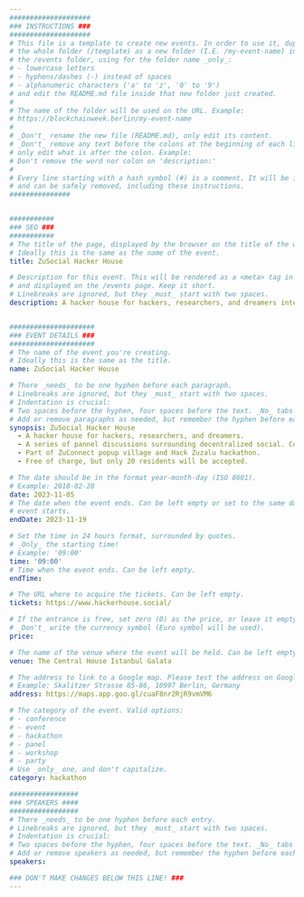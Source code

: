 ```yaml
---
####################
### INSTRUCTIONS ###
####################
# This file is a template to create new events. In order to use it, duplicate
# the whole folder (/template) as a new folder (I.E. /my-event-name) inside of
# the /events folder, using for the folder name _only_:
# - lowercase letters
# - hyphens/dashes (-) instead of spaces
# - alphanumeric characters ('a' to 'z', '0' to '9')
# and edit the README.md file inside that new folder just created.
#
# The name of the folder will be used on the URL. Example:
# https://blockchainweek.berlin/my-event-name
#
# _Don't_ rename the new file (README.md), only edit its content.
# _Don't_ remove any text before the colons at the beginning of each line,
# only edit what is after the colon. Example:
# Don't remove the word nor colon on 'description:'
#
# Every line starting with a hash symbol (#) is a comment. It will be ignored
# and can be safely removed, including these instructions.
###############


###########
### SEO ###
###########
# The title of the page, displayed by the browser on the title of the window.
# Ideally this is the same as the name of the event.
title: ZuSocial Hacker House

# Description for this event. This will be rendered as a <meta> tag in the HTML,
# and displayed on the /events page. Keep it short.
# Linebreaks are ignored, but they _must_ start with two spaces.
description: A hacker house for hackers, researchers, and dreamers interested in decentralized social, as part of ZuConnect popup village.


#####################
### EVENT DETAILS ###
#####################
# The name of the event you're creating.
# Ideally this is the same as the title.
name: ZuSocial Hacker House

# There _needs_ to be one hyphen before each paragraph.
# Linebreaks are ignored, but they _must_ start with two spaces.
# Indentation is crucial:
# Two spaces before the hyphen, four spaces before the text. _No_ tabs allowed.
# Add or remove paragraphs as needed, but remember the hyphen before each entry.
synopsis: ZuSocial Hacker House
  - A hacker house for hackers, researchers, and dreamers.
  - A series of pannel discussions surrounding decentralized social. Combines DWeb projects and Web3 projects, and faces the tough questions.
  - Part of ZuConnect popup village and Hack Zuzalu hackathon.
  - Free of charge, but only 20 residents will be accepted.

# The date should be in the format year-month-day (ISO 8601).
# Example: 2018-02-28
date: 2023-11-05
# The date when the event ends. Can be left empty or set to the same day the
# event starts.
endDate: 2023-11-19

# Set the time in 24 hours format, surrounded by quotes.
# _Only_ the starting time!
# Example: '09:00'
time: '09:00'
# Time when the event ends. Can be left empty.
endTime: 

# The URL where to acquire the tickets. Can be left empty.
tickets: https://www.hackerhouse.social/

# If the entrance is free, set zero (0) as the price, or leave it empty.
# _Don't_ write the currency symbol (Euro symbol will be used).
price:

# The name of the venue where the event will be held. Can be left empty.
venue: The Central House Istanbul Galata

# The address to link to a Google map. Please test the address on Google Maps.
# Example: Skalitzer Strasse 85-86, 10997 Berlin, Germany
address: https://maps.app.goo.gl/cuaF8nr2RjR9vmVM6

# The category of the event. Valid options:
# - conference
# - event
# - hackathon
# - panel
# - workshop
# - party
# Use _only_ one, and don't capitalize.
category: hackathon

#################
### SPEAKERS ####
#################
# There _needs_ to be one hyphen before each entry.
# Linebreaks are ignored, but they _must_ start with two spaces.
# Indentation is crucial:
# Two spaces before the hyphen, four spaces before the text. _No_ tabs allowed.
# Add or remove speakers as needed, but remember the hyphen before each entry.
speakers:

### DON'T MAKE CHANGES BELOW THIS LINE! ###
---
```


<!-- ### DON'T MAKE CHANGES BELOW THIS LINE! ### -->

<Event-Content/>
